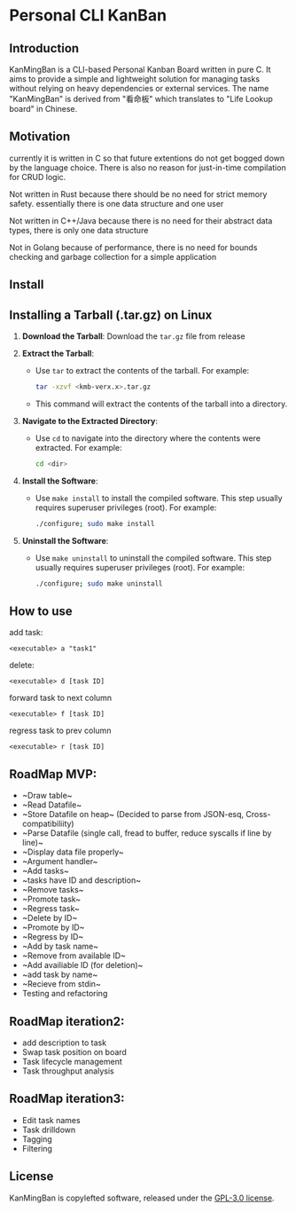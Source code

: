 # Personal CLI KanBan
## Introduction

KanMingBan is a CLI-based Personal Kanban Board written in pure C. It aims to provide a simple and lightweight solution for managing tasks without relying on heavy dependencies or external services. The name "KanMingBan" is derived from "看命板" which translates to "Life Lookup board" in Chinese.

## Motivation

currently it is written in C so that future extentions do not get bogged down by the language choice. There is also no reason for just-in-time compilation for CRUD logic.

Not written in Rust because there should be no need for strict memory safety. essentially there is one data structure and one user

Not written in C++/Java because there is no need for their abstract data types, there is only one data structure

Not in Golang because of performance, there is no need for bounds checking and garbage collection for a simple application

## Install
## Installing a Tarball (.tar.gz) on Linux

1. **Download the Tarball**: Download the `tar.gz` file from release


2. **Extract the Tarball**:
   - Use `tar` to extract the contents of the tarball. For example:
     ```bash
     tar -xzvf <kmb-verx.x>.tar.gz
     ```
   - This command will extract the contents of the tarball into a directory.

3. **Navigate to the Extracted Directory**:
   - Use `cd` to navigate into the directory where the contents were extracted. For example:
     ```bash
     cd <dir>
     ```
4. **Install the Software**:
   - Use `make install` to install the compiled software. This step usually requires superuser privileges (root). For example:

     ```bash
     ./configure; sudo make install
5. **Uninstall the Software**:
   - Use `make uninstall` to uninstall the compiled software. This step usually requires superuser privileges (root). For example:

     ```bash
     ./configure; sudo make uninstall
     
## How to use
add task:
```
<executable> a "task1" 
```
delete:
```
<executable> d [task ID]
```
forward task to next column
```
<executable> f [task ID]
```
regress task to prev column
```
<executable> r [task ID]
```

## RoadMap MVP:
- ~Draw table~
- ~Read Datafile~
- ~Store Datafile on heap~ (Decided to parse from JSON-esq, Cross-compatibiliity)
- ~Parse Datafile (single call, fread to buffer, reduce syscalls if line by line)~
- ~Display data file properly~
- ~Argument handler~
- ~Add tasks~
- ~tasks have ID and description~
- ~Remove tasks~
- ~Promote task~
- ~Regress task~
- ~Delete by ID~
- ~Promote by ID~
- ~Regress by ID~
- ~Add by task name~
- ~Remove from available ID~
- ~Add availiable ID (for deletion)~
- ~add task by name~
- ~Recieve from stdin~
- Testing and refactoring
## RoadMap iteration2:
- add description to task
- Swap task position on board
- Task lifecycle management
- Task throughput analysis

## RoadMap iteration3:
- Edit task names
- Task drilldown
- Tagging
- Filtering


## License

KanMingBan is copylefted software, released under the [GPL-3.0 license](https://www.gnu.org/licenses/gpl-3.0.en.html).
